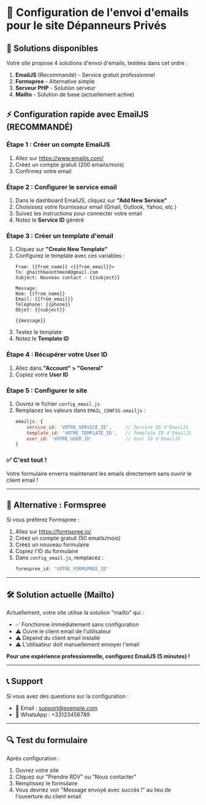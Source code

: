 # 📧 Configuration de l'envoi d'emails pour le site Dépanneurs Privés

## 🎯 Solutions disponibles

Votre site propose 4 solutions d'envoi d'emails, testées dans cet ordre :

1. **EmailJS** (Recommandé) - Service gratuit professionnel
2. **Formspree** - Alternative simple
3. **Serveur PHP** - Solution serveur 
4. **Mailto** - Solution de base (actuellement active)

## ⚡ Configuration rapide avec EmailJS (RECOMMANDÉ)

### Étape 1 : Créer un compte EmailJS
1. Allez sur https://www.emailjs.com/
2. Créez un compte gratuit (200 emails/mois)
3. Confirmez votre email

### Étape 2 : Configurer le service email
1. Dans le dashboard EmailJS, cliquez sur **"Add New Service"**
2. Choisissez votre fournisseur email (Gmail, Outlook, Yahoo, etc.)
3. Suivez les instructions pour connecter votre email
4. Notez le **Service ID** généré

### Étape 3 : Créer un template d'email
1. Cliquez sur **"Create New Template"**
2. Configurez le template avec ces variables :
   ```
   From: {{from_name}} <{{from_email}}>
   To: ghaithbenothmen8@gmail.com
   Subject: Nouveau contact - {{subject}}
   
   Message:
   Nom: {{from_name}}
   Email: {{from_email}}
   Téléphone: {{phone}}
   Objet: {{subject}}
   
   {{message}}
   ```
3. Testez le template
4. Notez le **Template ID**

### Étape 4 : Récupérer votre User ID
1. Allez dans **"Account" > "General"**
2. Copiez votre **User ID**

### Étape 5 : Configurer le site
1. Ouvrez le fichier `config_email.js`
2. Remplacez les valeurs dans `EMAIL_CONFIG.emailjs` :
   ```javascript
   emailjs: {
       service_id: 'VOTRE_SERVICE_ID',     // Service ID d'EmailJS
       template_id: 'VOTRE_TEMPLATE_ID',   // Template ID d'EmailJS
       user_id: 'VOTRE_USER_ID'            // User ID d'EmailJS
   }
   ```

### ✅ C'est tout !
Votre formulaire enverra maintenant les emails directement sans ouvrir le client email !

---

## 🔄 Alternative : Formspree

Si vous préférez Formspree :

1. Allez sur https://formspree.io/
2. Créez un compte gratuit (50 emails/mois)
3. Créez un nouveau formulaire
4. Copiez l'ID du formulaire
5. Dans `config_email.js`, remplacez :
   ```javascript
   formspree_id: 'VOTRE_FORMSPREE_ID'
   ```

---

## 🛠️ Solution actuelle (Mailto)

Actuellement, votre site utilise la solution "mailto" qui :
- ✅ Fonctionne immédiatement sans configuration
- ⚠️ Ouvre le client email de l'utilisateur
- ⚠️ Dépend du client email installé
- ⚠️ L'utilisateur doit manuellement envoyer l'email

**Pour une expérience professionnelle, configurez EmailJS (5 minutes) !**

---

## 📞 Support

Si vous avez des questions sur la configuration :
- 📧 Email : support@exemple.com
- 💬 WhatsApp : +33123456789

---

## 🔍 Test du formulaire

Après configuration :
1. Ouvrez votre site
2. Cliquez sur "Prendre RDV" ou "Nous contacter"
3. Remplissez le formulaire
4. Vous devriez voir "Message envoyé avec succès !" au lieu de l'ouverture du client email
